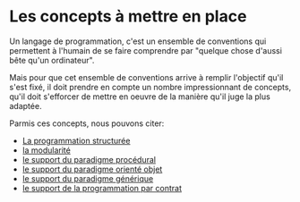 <a id="top" ></a>
# Les concepts à mettre en place

Un langage de programmation, c'est un ensemble de conventions qui permettent à l'humain de se faire
comprendre par "quelque chose d'aussi bête qu'un ordinateur".

Mais pour que cet ensemble de conventions arrive à remplir l'objectif qu'il s'est fixé, il doit prendre en compte un nombre impressionnant de concepts, qu'il doit s'efforcer de mettre en oeuvre de la manière qu'il juge la plus adaptée.

Parmis ces concepts, nous pouvons citer:

- [La programmation structurée](structured.md#top)
- [la modularité](modules.md#top)
- [le support du paradigme procédural](procedural.md#top)
- [le support du paradigme orienté objet](oo.md#top)
- [le support du paradigme générique](generic.md#top)
- [le support de la programmation par contrat](ppc.md#top)
